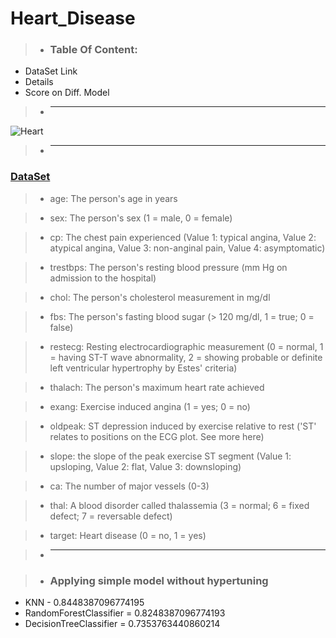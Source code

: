 # Heart_Disease

> - ### Table Of Content:
  - DataSet Link
  - Details
  - Score on Diff. Model

> -  __________________________________________________________________________________________________________________________________________________________________________

   ![Heart](https://www.pngfind.com/pngs/m/358-3584678_image-heart-diseases-clipart-hd-png-download.png)
                               
> - ____________________________________________________________________________________________________________________________________________________________________________


 ### [DataSet](https://www.kaggle.com/ronitf/heart-disease-uci)


> - age: The person's age in years

> - sex: The person's sex (1 = male, 0 = female)

> - cp: The chest pain experienced (Value 1: typical angina, Value 2: atypical angina, Value 3: non-anginal pain, Value 4: asymptomatic)

> - trestbps: The person's resting blood pressure (mm Hg on admission to the hospital)

> - chol: The person's cholesterol measurement in mg/dl

> - fbs: The person's fasting blood sugar (> 120 mg/dl, 1 = true; 0 = false)

> - restecg: Resting electrocardiographic measurement (0 = normal, 1 = having ST-T wave abnormality, 2 = showing probable or definite left ventricular hypertrophy by Estes' criteria)

> - thalach: The person's maximum heart rate achieved

> - exang: Exercise induced angina (1 = yes; 0 = no)

> - oldpeak: ST depression induced by exercise relative to rest ('ST' relates to positions on the ECG plot. See more here)

> - slope: the slope of the peak exercise ST segment (Value 1: upsloping, Value 2: flat, Value 3: downsloping)

> - ca: The number of major vessels (0-3)

> - thal: A blood disorder called thalassemia (3 = normal; 6 = fixed defect; 7 = reversable defect)

> - target: Heart disease (0 = no, 1 = yes)

> - ____________________________________________________________________________________________________________________________________________________________________________

> - ### Applying simple model without hypertuning
 - KNN - 0.8448387096774195
 - RandomForestClassifier = 0.8248387096774193
 - DecisionTreeClassifier = 0.7353763440860214



